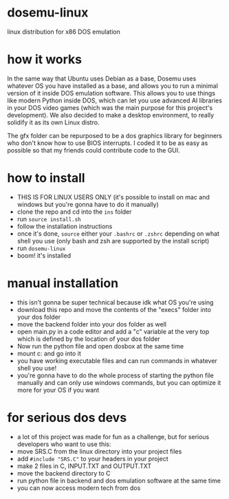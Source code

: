 # dosemu-linux
linux distribution for x86 DOS emulation
# how it works
In the same way that Ubuntu uses Debian as a base, Dosemu uses whatever OS you have installed as a base, and allows you to run a minimal version of it inside DOS emulation software. This allows you to use things like modern Python inside DOS, which can let you use advanced AI libraries in your DOS video games (which was the main purpose for this project's development). We also decided to make a desktop environment, to really solidify it as its own Linux distro.

The gfx folder can be repurposed to be a dos graphics library for beginners who don't know how to use BIOS interrupts. I coded it to be as easy as possible so that my friends could contribute code to the GUI.
# how to install
- THIS IS FOR LINUX USERS ONLY (it's possible to install on mac and windows but you're gonna have to do it manually)
- clone the repo and cd into the ```ins``` folder
- run ```source install.sh```
- follow the installation instructions
- once it's done, ```source``` either your ```.bashrc``` or ```.zshrc``` depending on what shell you use (only bash and zsh are supported by the install script)
- run ```dosemu-linux```
- boom! it's installed
# manual installation
- this isn't gonna be super technical because idk what OS you're using
- download this repo and move the contents of the "execs" folder into your dos folder
- move the backend folder into your dos folder as well
- open main.py in a code editor and add a "c" variable at the very top which is defined by the location of your dos folder
- Now run the python file and open dosbox at the same time
- mount c: and go into it
- you have working executable files and can run commands in whatever shell you use!
- you're gonna have to do the whole process of starting the python file manually and can only use windows commands, but you can optimize it more for your OS if you want
# for serious dos devs
- a lot of this project was made for fun as a challenge, but for serious developers who want to use this:
- move SRS.C from the linux directory into your project files
- add ```#include "SRS.C"``` to your headers in your project
- make 2 files in C, INPUT.TXT and OUTPUT.TXT
- move the backend directory to C
- run python file in backend and dos emulation software at the same time
- you can now access modern tech from dos
